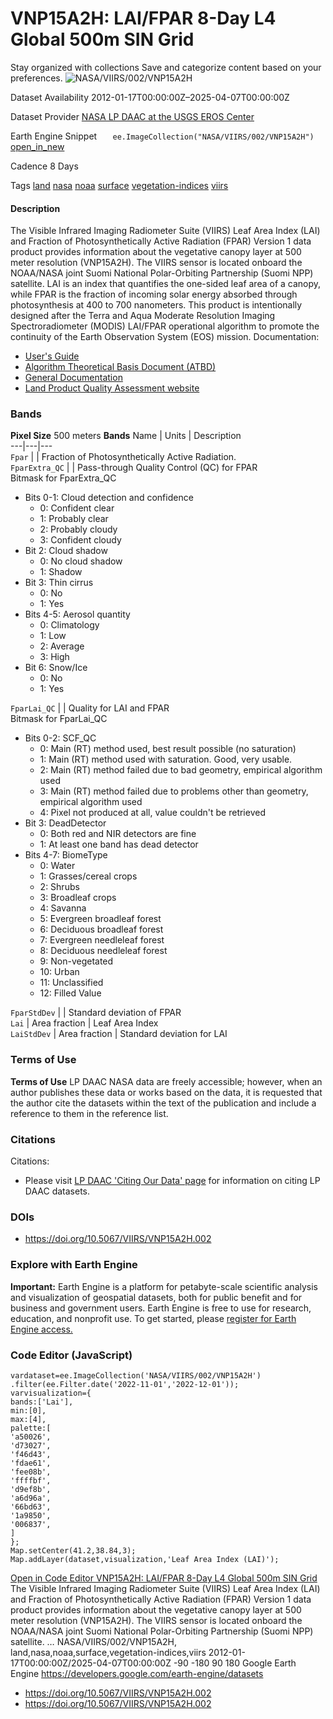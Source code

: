  
#  VNP15A2H: LAI/FPAR 8-Day L4 Global 500m SIN Grid 
Stay organized with collections  Save and categorize content based on your preferences. 
![NASA/VIIRS/002/VNP15A2H](https://developers.google.com/earth-engine/datasets/images/NASA/NASA_VIIRS_002_VNP15A2H_sample.png) 

Dataset Availability
    2012-01-17T00:00:00Z–2025-04-07T00:00:00Z 

Dataset Provider
     [ NASA LP DAAC at the USGS EROS Center ](https://doi.org/10.5067/VIIRS/VNP15A2H.002) 

Earth Engine Snippet
     `    ee.ImageCollection("NASA/VIIRS/002/VNP15A2H")   ` [ open_in_new ](https://code.earthengine.google.com/?scriptPath=Examples:Datasets/NASA/NASA_VIIRS_002_VNP15A2H) 

Cadence
    8 Days 

Tags
     [land](https://developers.google.com/earth-engine/datasets/tags/land) [nasa](https://developers.google.com/earth-engine/datasets/tags/nasa) [noaa](https://developers.google.com/earth-engine/datasets/tags/noaa) [surface](https://developers.google.com/earth-engine/datasets/tags/surface) [vegetation-indices](https://developers.google.com/earth-engine/datasets/tags/vegetation-indices) [viirs](https://developers.google.com/earth-engine/datasets/tags/viirs)
#### Description
The Visible Infrared Imaging Radiometer Suite (VIIRS) Leaf Area Index (LAI) and Fraction of Photosynthetically Active Radiation (FPAR) Version 1 data product provides information about the vegetative canopy layer at 500 meter resolution (VNP15A2H). The VIIRS sensor is located onboard the NOAA/NASA joint Suomi National Polar-Orbiting Partnership (Suomi NPP) satellite. LAI is an index that quantifies the one-sided leaf area of a canopy, while FPAR is the fraction of incoming solar energy absorbed through photosynthesis at 400 to 700 nanometers. This product is intentionally designed after the Terra and Aqua Moderate Resolution Imaging Spectroradiometer (MODIS) LAI/FPAR operational algorithm to promote the continuity of the Earth Observation System (EOS) mission.
Documentation:
  * [User's Guide](https://lpdaac.usgs.gov/documents/126/VNP15_User_Guide.pdf)
  * [Algorithm Theoretical Basis Document (ATBD)](https://lpdaac.usgs.gov/documents/125/VNP15_ATBD.pdf)
  * [General Documentation](https://lpdaac.usgs.gov/products/vnp15a2hv002/)
  * [Land Product Quality Assessment website](https://landweb.modaps.eosdis.nasa.gov/browse?sensor=VIIRS&sat=SNPP)


### Bands
**Pixel Size** 500 meters 
**Bands**
Name | Units | Description  
---|---|---  
`Fpar` |  | Fraction of Photosynthetically Active Radiation.  
`FparExtra_QC` |  | Pass-through Quality Control (QC) for FPAR  
Bitmask for FparExtra_QC
  * Bits 0-1: Cloud detection and confidence 
    * 0: Confident clear
    * 1: Probably clear
    * 2: Probably cloudy
    * 3: Confident cloudy
  * Bit 2: Cloud shadow 
    * 0: No cloud shadow
    * 1: Shadow
  * Bit 3: Thin cirrus 
    * 0: No
    * 1: Yes
  * Bits 4-5: Aerosol quantity 
    * 0: Climatology
    * 1: Low
    * 2: Average
    * 3: High
  * Bit 6: Snow/Ice 
    * 0: No
    * 1: Yes

  
`FparLai_QC` |  | Quality for LAI and FPAR  
Bitmask for FparLai_QC
  * Bits 0-2: SCF_QC 
    * 0: Main (RT) method used, best result possible (no saturation)
    * 1: Main (RT) method used with saturation. Good, very usable.
    * 2: Main (RT) method failed due to bad geometry, empirical algorithm used
    * 3: Main (RT) method failed due to problems other than geometry, empirical algorithm used
    * 4: Pixel not produced at all, value couldn't be retrieved 
  * Bit 3: DeadDetector 
    * 0: Both red and NIR detectors are fine
    * 1: At least one band has dead detector
  * Bits 4-7: BiomeType 
    * 0: Water
    * 1: Grasses/cereal crops
    * 2: Shrubs
    * 3: Broadleaf crops
    * 4: Savanna
    * 5: Evergreen broadleaf forest
    * 6: Deciduous broadleaf forest
    * 7: Evergreen needleleaf forest
    * 8: Deciduous needleleaf forest
    * 9: Non-vegetated
    * 10: Urban
    * 11: Unclassified
    * 12: Filled Value

  
`FparStdDev` |  | Standard deviation of FPAR  
`Lai` | Area fraction | Leaf Area Index  
`LaiStdDev` | Area fraction | Standard deviation for LAI  
### Terms of Use
**Terms of Use**
LP DAAC NASA data are freely accessible; however, when an author publishes these data or works based on the data, it is requested that the author cite the datasets within the text of the publication and include a reference to them in the reference list.
### Citations
Citations:
  * Please visit [LP DAAC 'Citing Our Data' page](https://lpdaac.usgs.gov/citing_our_data) for information on citing LP DAAC datasets.


### DOIs
  * [ https://doi.org/10.5067/VIIRS/VNP15A2H.002 ](https://doi.org/10.5067/VIIRS/VNP15A2H.002)


### Explore with Earth Engine
**Important:** Earth Engine is a platform for petabyte-scale scientific analysis and visualization of geospatial datasets, both for public benefit and for business and government users. Earth Engine is free to use for research, education, and nonprofit use. To get started, please [register for Earth Engine access.](https://console.cloud.google.com/earth-engine)
### Code Editor (JavaScript)
```
vardataset=ee.ImageCollection('NASA/VIIRS/002/VNP15A2H')
.filter(ee.Filter.date('2022-11-01','2022-12-01'));
varvisualization={
bands:['Lai'],
min:[0],
max:[4],
palette:[
'a50026',
'd73027',
'f46d43',
'fdae61',
'fee08b',
'ffffbf',
'd9ef8b',
'a6d96a',
'66bd63',
'1a9850',
'006837',
]
};
Map.setCenter(41.2,38.84,3);
Map.addLayer(dataset,visualization,'Leaf Area Index (LAI)');
```
[ Open in Code Editor ](https://code.earthengine.google.com/?scriptPath=Examples:Datasets/NASA/NASA_VIIRS_002_VNP15A2H)
[ VNP15A2H: LAI/FPAR 8-Day L4 Global 500m SIN Grid ](https://developers.google.com/earth-engine/datasets/catalog/NASA_VIIRS_002_VNP15A2H)
The Visible Infrared Imaging Radiometer Suite (VIIRS) Leaf Area Index (LAI) and Fraction of Photosynthetically Active Radiation (FPAR) Version 1 data product provides information about the vegetative canopy layer at 500 meter resolution (VNP15A2H). The VIIRS sensor is located onboard the NOAA/NASA joint Suomi National Polar-Orbiting Partnership (Suomi NPP) satellite. …
NASA/VIIRS/002/VNP15A2H, land,nasa,noaa,surface,vegetation-indices,viirs 
2012-01-17T00:00:00Z/2025-04-07T00:00:00Z
-90 -180 90 180 
Google Earth Engine
https://developers.google.com/earth-engine/datasets
  * [ https://doi.org/10.5067/VIIRS/VNP15A2H.002 ](https://doi.org/https://doi.org/10.5067/VIIRS/VNP15A2H.002)
  * [ https://doi.org/10.5067/VIIRS/VNP15A2H.002 ](https://doi.org/https://developers.google.com/earth-engine/datasets/catalog/NASA_VIIRS_002_VNP15A2H)


